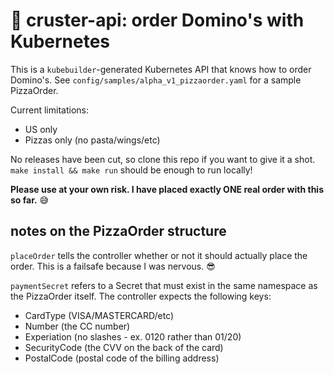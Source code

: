 # :pizza: cruster-api: order Domino's with Kubernetes

This is a `kubebuilder`-generated Kubernetes API that knows how to order Domino's. See `config/samples/alpha_v1_pizzaorder.yaml` for a sample PizzaOrder. 

Current limitations:
- US only
- Pizzas only (no pasta/wings/etc)

No releases have been cut, so clone this repo if you want to give it a shot. `make install && make run` should be enough to run locally!


__Please use at your own risk. I have placed exactly ONE real order with this so far.__ :sweat_smile:

## notes on the PizzaOrder structure

`placeOrder` tells the controller whether or not it should actually place the order. This is a failsafe because I was nervous. :sunglasses:

`paymentSecret` refers to a Secret that must exist in the same namespace as the PizzaOrder itself. The controller expects the following keys:

- CardType (VISA/MASTERCARD/etc)
- Number (the CC number)
- Experiation (no slashes - ex. 0120 rather than 01/20)
- SecurityCode (the CVV on the back of the card)
- PostalCode (postal code of the billing address)